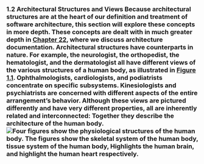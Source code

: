 ### 1.2 Architectural Structures and Views Because architectural structures are at the heart of our definition and treatment of software architecture, this section will explore these concepts in more depth. These concepts are dealt with in much greater depth in [Chapter 22](ch22.xhtml#ch22), where we discuss architecture documentation. Architectural structures have counterparts in nature. For example, the neurologist, the orthopedist, the hematologist, and the dermatologist all have different views of the various structures of a human body, as illustrated in [Figure 1.1](ch01.xhtml#ch01fig01). Ophthalmologists, cardiologists, and podiatrists concentrate on specific subsystems. Kinesiologists and psychiatrists are concerned with different aspects of the entire arrangement’s behavior. Although these views are pictured differently and have very different properties, all are inherently related and interconnected: Together they describe the architecture of the human body. ![Four figures show the physiological structures of the human body. The figures show the skeletal system of the human body, tissue system of the human body, Highlights the human brain, and highlight the human heart respectively.](graphics/01fig01.jpg)